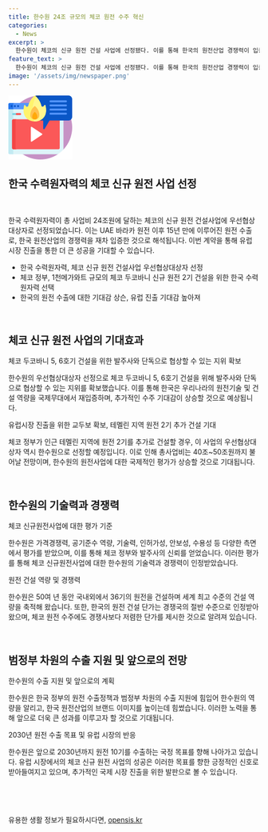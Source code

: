 ```yaml
---
title: 한수원 24조 규모의 체코 원전 수주 혁신
categories:
  - News
excerpt: >
  한수원이 체코의 신규 원전 건설 사업에 선정됐다. 이를 통해 한국의 원전산업 경쟁력이 입증되었으며, 이번 사업을 통해 클릭 후보수 10기의 원전 수출 목표에도 청신호가 켜졌다. 체코는 두코바니 신규 원전 2기 건설을 위한 우선협상대상자로 한수원을 선정했으며, 한수원은 다음으로 테멜린에 추가 원전 2기를 건설할 경우에도 우선협상대상자로 선정될 것으로 예상된다. 이에 따라, 한수원은 2030년까지 원전 수출 10기를 달성하는 국정 목표에도 긍정적인 전망이다.
feature_text: >
  한수원이 체코의 신규 원전 건설 사업에 선정됐다. 이를 통해 한국의 원전산업 경쟁력이 입증되었으며, 이번 사업을 통해 클릭 후보수 10기의 원전 수출 목표에도 청신호가 켜졌다. 체코는 두코바니 신규 원전 2기 건설을 위한 우선협상대상자로 한수원을 선정했으며, 한수원은 다음으로 테멜린에 추가 원전 2기를 건설할 경우에도 우선협상대상자로 선정될 것으로 예상된다. 이에 따라, 한수원은 2030년까지 원전 수출 10기를 달성하는 국정 목표에도 긍정적인 전망이다.
image: '/assets/img/newspaper.png'
---
```


<p><img src="/assets/img/news.png" alt="rentncar 속보" /></p>

<h2 data-ke-size="size26">한국 수력원자력의 체코 신규 원전 사업 선정</h2>

<p data-ke-size="size16">&nbsp;</p>

<p>한국 수력원자력이 총 사업비 24조원에 달하는 체코의 신규 원전 건설사업에 우선협상대상자로 선정되었습니다. 이는 UAE 바라카 원전 이후 15년 만에 이루어진 원전 수출로, 한국 원전산업의 경쟁력을 재차 입증한 것으로 해석됩니다. 이번 계약을 통해 유럽 시장 진출을 통한 더 큰 성공을 기대할 수 있습니다.</p>

<ul>
  <li>한국 수력원자력, 체코 신규 원전 건설사업 우선협상대상자 선정</li>
  <li>체코 정부, 1천메가와트 규모의 체코 두코바니 신규 원전 2기 건설을 위한 한국 수력원자력 선택</li>
  <li>한국의 원전 수출에 대한 기대감 상슨, 유럽 진출 기대감 높아져</li>
</ul>

<p data-ke-size="size16">&nbsp;</p>

<h2 data-ke-size="size26">체코 신규 원전 사업의 기대효과</h2>

<p data-ke-size="size16">체코 두코바니 5, 6호기 건설을 위한 발주사와 단독으로 협상할 수 있는 지위 확보</p>

<p>한수원의 우선협상대상자 선정으로 체코 두코바니 5, 6호기 건설을 위해 발주사와 단독으로 협상할 수 있는 지위를 확보했습니다. 이를 통해 한국은 우리나라의 원전기술 및 건설 역량을 국제무대에서 재입증하며, 추가적인 수주 기대감이 상승할 것으로 예상됩니다. </p>

<p data-ke-size="size16">유럽시장 진출을 위한 교두보 확보, 테멜린 지역 원전 2기 추가 건설 기대</p>

<p>체코 정부가 인근 테멜린 지역에 원전 2기를 추가로 건설할 경우, 이 사업의 우선협상대상자 역시 한수원으로 선정할 예정입니다. 이로 인해 총사업비는 40조~50조원까지 불어날 전망이며, 한수원의 원전사업에 대한 국제적인 평가가 상승할 것으로 기대됩니다. </p>

<p data-ke-size="size16">&nbsp;</p>

<h2 data-ke-size="size26">한수원의 기술력과 경쟁력</h2>

<p data-ke-size="size16">체코 신규원전사업에 대한 평가 기준</p>

<p>한수원은 가격경쟁력, 공기준수 역량, 기술력, 인허가성, 안보성, 수용성 등 다양한 측면에서 평가를 받았으며, 이를 통해 체코 정부와 발주사의 신뢰를 얻었습니다. 이러한 평가를 통해 체코 신규원전사업에 대한 한수원의 기술력과 경쟁력이 인정받았습니다.</p>

<p data-ke-size="size16">원전 건설 역량 및 경쟁력</p>

<p>한수원은 50여 년 동안 국내외에서 36기의 원전을 건설하며 세계 최고 수준의 건설 역량을 축적해 왔습니다. 또한, 한국의 원전 건설 단가는 경쟁국의 절반 수준으로 인정받아 왔으며, 체코 원전 수주에도 경쟁사보다 저렴한 단가를 제시한 것으로 알려져 있습니다.</p>

<p data-ke-size="size16">&nbsp;</p>

<h2 data-ke-size="size26">범정부 차원의 수출 지원 및 앞으로의 전망</h2>

<p data-ke-size="size16">한수원의 수출 지원 및 앞으로의 계획</p>

<p>한수원은 한국 정부의 원전 수출정책과 범정부 차원의 수출 지원에 힘입어 한수원의 역량을 알리고, 한국 원전산업의 브랜드 이미지를 높이는데 힘썼습니다. 이러한 노력을 통해 앞으로 더욱 큰 성과를 이루고자 할 것으로 기대됩니다.</p>

<p data-ke-size="size16">2030년 원전 수출 목표 및 유럽 시장의 반응</p>

<p>한수원은 앞으로 2030년까지 원전 10기를 수출하는 국정 목표를 향해 나아가고 있습니다. 유럽 시장에서의 체코 신규 원전 사업의 성공은 이러한 목표를 향한 긍정적인 신호로 받아들여지고 있으며, 추가적인 국제 시장 진출을 위한 발판으로 볼 수 있습니다.</p>

<p data-ke-size="size16">&nbsp;</p>

<p data-ke-size="size16">&nbsp;</p>
유용한 생활 정보가 필요하시다면, <a href="https://opensis.kr" rel="dofollow">opensis.kr</a>


